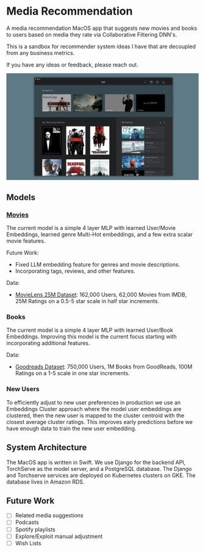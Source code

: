 # Media Recommendation
A media recommendation MacOS app that suggests new movies and books to users based on media they rate via Collaborative Filtering DNN's.

This is a sandbox for recommender system ideas I have that are decoupled from any business metrics.

If you have any ideas or feedback, please reach out.

![MediaRec](./Wide_Media_Rec.png)


## Models
### [Movies](./MovieRec.ipynb)

The current model is a simple 4 layer MLP with learned User/Movie Embeddings,
learned genre Multi-Hot embeddings, and a few extra scalar movie features. 

Future Work:
- Fixed LLM embedding feature for genres and movie descriptions.
- Incorporating tags, reviews, and other features.

Data: 
- [MovieLens 25M Dataset](https://grouplens.org/datasets/movielens/25m/): 162,000 Users, 62,000 Movies from IMDB, 25M Ratings on a 0.5-5 star scale in half star increments.

### Books
The current model is a simple 4 layer MLP with learned User/Book Embeddings. 
Improving this model is the current focus starting with incorporating additional features.

Data: 
- [Goodreads Dataset](https://sites.google.com/eng.ucsd.edu/ucsdbookgraph/shelves?authuser=0): 750,000 Users, 1M Books from GoodReads, 100M Ratings on a 1-5 scale in one star increments.

### New Users
To efficiently adjust to new user preferences in production we use an 
Embeddings Cluster approach where the model user embeddings are clustered,
then the new user is mapped to the cluster centroid with the closest average cluster ratings.
This improves early predictions before we have enough data to train the new user embedding.

## System Architecture
The MacOS app is written in Swift. We use Django for the backend API, TorchServe as the model server, and a PostgreSQL database. The Django and Torchserve services are deployed on Kubernetes clusters on GKE. The database lives in Amazon RDS.

## Future Work
- [ ] Related media suggestions
- [ ] Podcasts
- [ ] Spotify playlists
- [ ] Explore/Exploit manual adjustment
- [ ] Wish Lists
